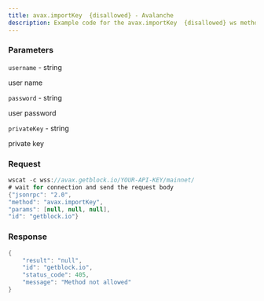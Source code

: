 ```yaml
---
title: avax.importKey  {disallowed} - Avalanche
description: Example code for the avax.importKey  {disallowed} ws method. Сomplete guide on how to use avax.importKey  {disallowed} ws in GetBlock.io Web3 documentation.
---
```


### Parameters


`username` - string

user name

`password` - string

user password

`privateKey` - string

private key

### Request

``` java
wscat -c wss://avax.getblock.io/YOUR-API-KEY/mainnet/ 
# wait for connection and send the request body 
{"jsonrpc": "2.0",
"method": "avax.importKey",
"params": [null, null, null],
"id": "getblock.io"}
```

###  Response

``` java
{
    "result": "null",
    "id": "getblock.io",
    "status_code": 405,
    "message": "Method not allowed"
}
```

